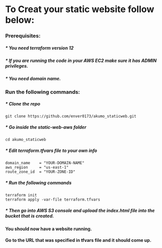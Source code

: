 # To Creat your static website follow below:
### Prerequisites:
##### * You need terraform version 12
##### * If you are running the code in your AWS EC2 make sure it has ADMIN privileges.
##### * You need domain name.
### Run the following commands:
#####  * Clone the repo
```
git clone https://github.com/enver0173/akumo_staticweb.git
```
##### * Go inside the static-web-aws folder
```
cd akumo_staticweb
```
##### * Edit terraform.tfvars file to your own info
```
domain_name    = "YOUR-DOMAIN-NAME"
aws_region     = "us-east-1"
route_zone_id  = "YOUR-ZONE-ID"
```
##### * Run the following commands
```
terraform init
terraform apply -var-file terraform.tfvars
```
##### * Then go into AWS S3 console and upload the index.html file into the bucket that is created.

#### You should now have a website running. 
#### Go to the URL that was specified in tfvars file and it should come up.
